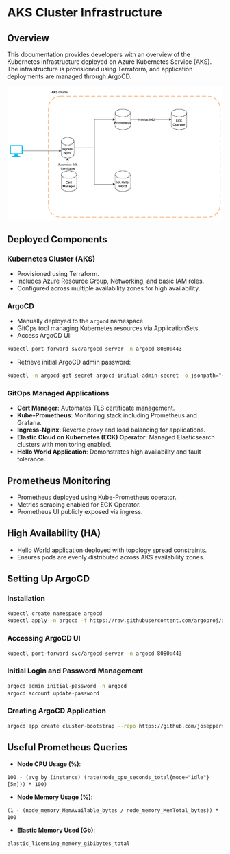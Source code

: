 # AKS Cluster Infrastructure

## Overview

This documentation provides developers with an overview of the Kubernetes infrastructure deployed on Azure Kubernetes Service (AKS). The infrastructure is provisioned using Terraform, and application deployments are managed through ArgoCD.

![Cluster Architecture](images/diagram.png)

## Deployed Components

### Kubernetes Cluster (AKS)
- Provisioned using Terraform.
- Includes Azure Resource Group, Networking, and basic IAM roles.
- Configured across multiple availability zones for high availability.

### ArgoCD
- Manually deployed to the `argocd` namespace.
- GitOps tool managing Kubernetes resources via ApplicationSets.
- Access ArgoCD UI:
```bash
kubectl port-forward svc/argocd-server -n argocd 8080:443
```
- Retrieve initial ArgoCD admin password:
```bash
kubectl -n argocd get secret argocd-initial-admin-secret -o jsonpath="{.data.password}" | base64 -d
```

### GitOps Managed Applications
- **Cert Manager**: Automates TLS certificate management.
- **Kube-Prometheus**: Monitoring stack including Prometheus and Grafana.
- **Ingress-Nginx**: Reverse proxy and load balancing for applications.
- **Elastic Cloud on Kubernetes (ECK) Operator**: Managed Elasticsearch clusters with monitoring enabled.
- **Hello World Application**: Demonstrates high availability and fault tolerance.

## Prometheus Monitoring
- Prometheus deployed using Kube-Prometheus operator.
- Metrics scraping enabled for ECK Operator.
- Prometheus UI publicly exposed via ingress.

## High Availability (HA)
- Hello World application deployed with topology spread constraints.
- Ensures pods are evenly distributed across AKS availability zones.

## Setting Up ArgoCD

### Installation
```bash
kubectl create namespace argocd
kubectl apply -n argocd -f https://raw.githubusercontent.com/argoproj/argo-cd/stable/manifests/install.yaml
```

### Accessing ArgoCD UI
```bash
kubectl port-forward svc/argocd-server -n argocd 8080:443
```

### Initial Login and Password Management
```bash
argocd admin initial-password -n argocd
argocd account update-password
```

### Creating ArgoCD Application
```bash
argocd app create cluster-bootstrap --repo https://github.com/josepperna/cluster-with-gitops.git --path argocd/apps --dest-server https://kubernetes.default.svc --dest-namespace default
```

## Useful Prometheus Queries
- **Node CPU Usage (%)**:
```promql
100 - (avg by (instance) (rate(node_cpu_seconds_total{mode="idle"}[5m])) * 100)
```

- **Node Memory Usage (%)**:
```promql
(1 - (node_memory_MemAvailable_bytes / node_memory_MemTotal_bytes)) * 100
```

- **Elastic Memory Used (Gb)**:
```promql
elastic_licensing_memory_gibibytes_total
```